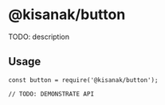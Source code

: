 # @kisanak/button

TODO: description

## Usage

```
const button = require('@kisanak/button');

// TODO: DEMONSTRATE API
```
